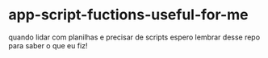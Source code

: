 # app-script-fuctions-useful-for-me
quando lidar com planilhas e precisar de scripts espero lembrar desse repo para saber o que eu fiz! 
